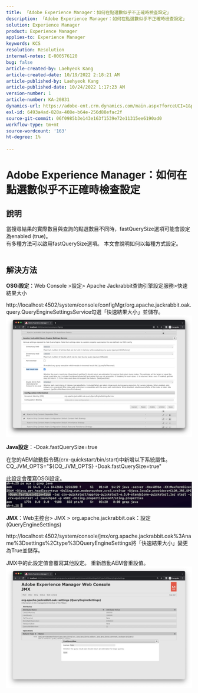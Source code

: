 ```yaml
---
title: 「Adobe Experience Manager：如何在點選數似乎不正確時檢查設定」
description: 「Adobe Experience Manager：如何在點選數似乎不正確時檢查設定」
solution: Experience Manager
product: Experience Manager
applies-to: Experience Manager
keywords: KCS
resolution: Resolution
internal-notes: E-000576120
bug: false
article-created-by: Laehyeok Kang
article-created-date: 10/19/2022 2:18:21 AM
article-published-by: Laehyeok Kang
article-published-date: 10/24/2022 1:17:23 AM
version-number: 1
article-number: KA-20831
dynamics-url: https://adobe-ent.crm.dynamics.com/main.aspx?forceUCI=1&pagetype=entityrecord&etn=knowledgearticle&id=9b90084b-544f-ed11-bba2-0022480867bd
exl-id: 6493a4ad-828a-408e-b64e-256d88efac2f
source-git-commit: 06f0985b3e143e163f1539e72e11315ee6190ad0
workflow-type: tm+mt
source-wordcount: '163'
ht-degree: 1%

---
```


# Adobe Experience Manager：如何在點選數似乎不正確時檢查設定

## 說明

當搜尋結果的實際數目與查詢的點選數目不同時，fastQuerySize選項可能會設定為enabled (true)。
<br>有多種方法可以啟用fastQuerySize選項。 本文會說明如何以每種方式設定。
<br> 

## 解決方法


<b>OSGi設定</b>：Web Console >設定> Apache Jackrabbit查詢引擎設定服務>快速結果大小

http://localhost:4502/system/console/configMgr/org.apache.jackrabbit.oak.query.QueryEngineSettingsService勾選「快速結果大小」並儲存。
   ![](assets/cef3b476-b74f-ed11-bba2-0022480867bd.png)

<b>Java設定</b>：-Doak.fastQuerySize=true

在您的AEM啟動指令碼(crx-quickstart/bin/start)中新增以下系統屬性。
        CQ_JVM_OPTS=&quot;${CQ_JVM_OPTS} -Doak.fastQuerySize=true&quot;

此設定會覆寫OSGi設定。
    ![](assets/4afe8a85-b74f-ed11-bba2-0022480867bd.png)

<b>JMX</b>：Web主控台> JMX > org.apache.jackrabbit.oak：設定(QueryEngineSettings)

http://localhost:4502/system/console/jmx/org.apache.jackrabbit.oak%3Aname%3Dsettings%2Ctype%3DQueryEngineSettings將「快速結果大小」變更為True並儲存。

JMX中的此設定值會覆寫其他設定。 重新啟動AEM會重設值。
![](assets/8592cd98-b74f-ed11-bba2-0022480867bd.png)
